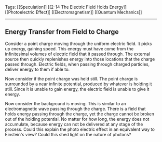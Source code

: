 Tags: [[Speculation]] [[2-14 The Electric Field Holds Energy]] [[Photoelectric Effect]] [[Electromagnetism]] [[Quantum Mechanics]]
___
## Energy Transfer from Field to Charge
Consider a point charge moving through the uniform electric field. It picks up energy, gaining speed. This energy must have come from the infinitesimal volumes of electric field that it passed through. The external source then quickly replenishes energy into those locations that the charge passed through. Electric fields, when passing through charged particles, deliver energy to them if able to. 

Now consider if the point charge was held still. The point charge is surrounded by a near infinite potential, produced by whatever is holding it still. Since it is unable to gain energy, the electric field is unable to give it energy. 

Now consider the background is moving. This is similar to an electromagnetic wave passing through the charge. There is a field that holds energy passing through the charge, yet the charge cannot be broken out of the holding potential. No matter for how long, the energy does not accumulate, because energy can not be delivered at any stage of the process. Could this explain the photo electric effect in an equivalent way to Einstein's view? Could this shed light on the nature of photons? 